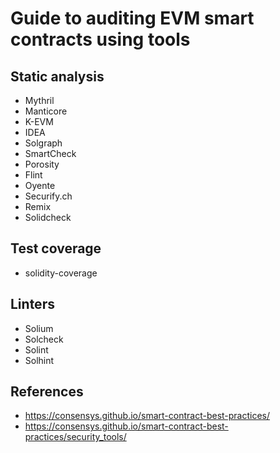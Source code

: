 # Guide to auditing EVM smart contracts using tools

## Static analysis

* Mythril
* Manticore
* K-EVM
* IDEA
* Solgraph
* SmartCheck
* Porosity
* Flint
* Oyente
* Securify.ch
* Remix
* Solidcheck

## Test coverage

* solidity-coverage

## Linters

* Solium
* Solcheck
* Solint
* Solhint

## References

* https://consensys.github.io/smart-contract-best-practices/
* https://consensys.github.io/smart-contract-best-practices/security_tools/
